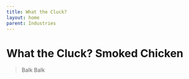 ```yaml
---
title: What the Cluck?
layout: home
parent: Industries
---
```


# What the Cluck? Smoked Chicken
> Balk Balk